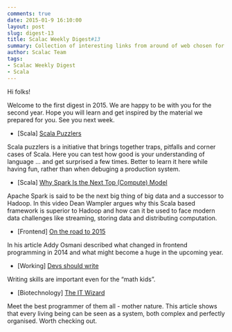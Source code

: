 ```yaml
---
comments: true
date: 2015-01-9 16:10:00
layout: post
slug: digest-13
title: Scalac Weekly Digest#13
summary: Collection of interesting links from around of web chosen for you by Scalac team
author: Scalac Team
tags:
- Scalac Weekly Digest
- Scala
---
```


Hi folks! 

Welcome to the first digest in 2015. We are happy to be with you for the second year. Hope you will learn and get inspired by the material we prepared for you. See you next week.

* \[Scala\] [Scala Puzzlers](http://scalapuzzlers.com/)

Scala puzzlers is a initiative that brings together traps, pitfalls and corner cases of Scala. Here you can test how good is your understanding of language ... and get surprised a few times. Better to learn it here while having fun, rather than when debuging a production system. 

* \[Scala\] [Why Spark Is the Next Top (Compute) Model](http://www.infoq.com/presentations/spark-scala-mapreduce-java)

Apache Spark is said to be the next big thing of big data and a successor to Hadoop. In this video Dean Wampler argues why this Scala based framework is superior to Hadoop and how can it be used to face modern data challenges like streaming, storing data and distributing computation. 

* \[Frontend\] [On the road to 2015](https://medium.com/@addyosmani/javascript-application-architecture-on-the-road-to-2015-d8125811101b)

In his article Addy Osmani described what changed in frontend programming in 2014 and what might become a huge in the upcoming year.

* \[Working\] [Devs should write](http://www.shubhro.com/2014/12/27/software-engineers-should-write/)

Writing skills are important even for the “math kids”.

* \[Biotechnology\] [The IT Wizard](http://nautil.us/issue/7/waste/nature-the-it-wizard)

Meet the best programmer of them all - mother nature. This article shows that every living being can be seen as a system, both complex and perfectly organised. Worth checking out.

